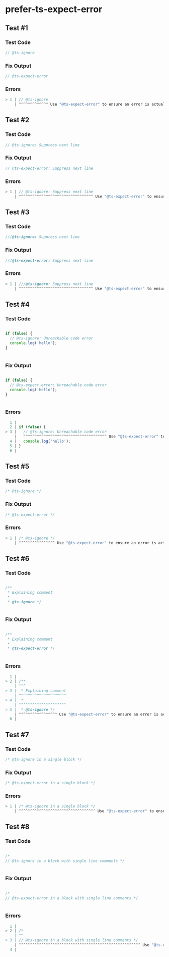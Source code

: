 # prefer-ts-expect-error

## Test #1

### Test Code

<!-- prettier-ignore -->
```ts
// @ts-ignore
```

### Fix Output

<!-- prettier-ignore -->
```ts
// @ts-expect-error
```

### Errors

<!-- prettier-ignore -->
```ts
> 1 | // @ts-ignore
    | ^^^^^^^^^^^^^ Use "@ts-expect-error" to ensure an error is actually being suppressed.
```

## Test #2

### Test Code

<!-- prettier-ignore -->
```ts
// @ts-ignore: Suppress next line
```

### Fix Output

<!-- prettier-ignore -->
```ts
// @ts-expect-error: Suppress next line
```

### Errors

<!-- prettier-ignore -->
```ts
> 1 | // @ts-ignore: Suppress next line
    | ^^^^^^^^^^^^^^^^^^^^^^^^^^^^^^^^^ Use "@ts-expect-error" to ensure an error is actually being suppressed.
```

## Test #3

### Test Code

<!-- prettier-ignore -->
```ts
///@ts-ignore: Suppress next line
```

### Fix Output

<!-- prettier-ignore -->
```ts
///@ts-expect-error: Suppress next line
```

### Errors

<!-- prettier-ignore -->
```ts
> 1 | ///@ts-ignore: Suppress next line
    | ^^^^^^^^^^^^^^^^^^^^^^^^^^^^^^^^^ Use "@ts-expect-error" to ensure an error is actually being suppressed.
```

## Test #4

### Test Code

<!-- prettier-ignore -->
```ts

if (false) {
  // @ts-ignore: Unreachable code error
  console.log('hello');
}
      
```

### Fix Output

<!-- prettier-ignore -->
```ts

if (false) {
  // @ts-expect-error: Unreachable code error
  console.log('hello');
}
      
```

### Errors

<!-- prettier-ignore -->
```ts
  1 |
  2 | if (false) {
> 3 |   // @ts-ignore: Unreachable code error
    |   ^^^^^^^^^^^^^^^^^^^^^^^^^^^^^^^^^^^^^ Use "@ts-expect-error" to ensure an error is actually being suppressed.
  4 |   console.log('hello');
  5 | }
  6 |       
```

## Test #5

### Test Code

<!-- prettier-ignore -->
```ts
/* @ts-ignore */
```

### Fix Output

<!-- prettier-ignore -->
```ts
/* @ts-expect-error */
```

### Errors

<!-- prettier-ignore -->
```ts
> 1 | /* @ts-ignore */
    | ^^^^^^^^^^^^^^^^ Use "@ts-expect-error" to ensure an error is actually being suppressed.
```

## Test #6

### Test Code

<!-- prettier-ignore -->
```ts

/**
 * Explaining comment
 *
 * @ts-ignore */
      
```

### Fix Output

<!-- prettier-ignore -->
```ts

/**
 * Explaining comment
 *
 * @ts-expect-error */
      
```

### Errors

<!-- prettier-ignore -->
```ts
  1 |
> 2 | /**
    | ^^^
> 3 |  * Explaining comment
    | ^^^^^^^^^^^^^^^^^^^^^
> 4 |  *
    | ^^^^^^^^^^^^^^^^^^^^^
> 5 |  * @ts-ignore */
    | ^^^^^^^^^^^^^^^^^ Use "@ts-expect-error" to ensure an error is actually being suppressed.
  6 |       
```

## Test #7

### Test Code

<!-- prettier-ignore -->
```ts
/* @ts-ignore in a single block */
```

### Fix Output

<!-- prettier-ignore -->
```ts
/* @ts-expect-error in a single block */
```

### Errors

<!-- prettier-ignore -->
```ts
> 1 | /* @ts-ignore in a single block */
    | ^^^^^^^^^^^^^^^^^^^^^^^^^^^^^^^^^^ Use "@ts-expect-error" to ensure an error is actually being suppressed.
```

## Test #8

### Test Code

<!-- prettier-ignore -->
```ts

/*
// @ts-ignore in a block with single line comments */
      
```

### Fix Output

<!-- prettier-ignore -->
```ts

/*
// @ts-expect-error in a block with single line comments */
      
```

### Errors

<!-- prettier-ignore -->
```ts
  1 |
> 2 | /*
    | ^^
> 3 | // @ts-ignore in a block with single line comments */
    | ^^^^^^^^^^^^^^^^^^^^^^^^^^^^^^^^^^^^^^^^^^^^^^^^^^^^^^ Use "@ts-expect-error" to ensure an error is actually being suppressed.
  4 |       
```

